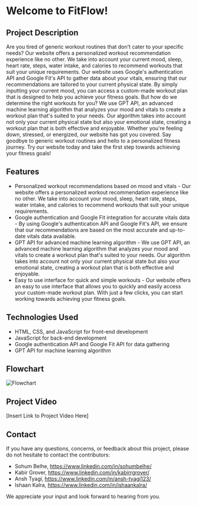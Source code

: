 # Welcome to FitFlow!

## Project Description

Are you tired of generic workout routines that don't cater to your specific needs? Our website offers a personalized workout recommendation experience like no other. We take into account your current mood, sleep, heart rate, steps, water intake, and calories to recommend workouts that suit your unique requirements.
Our website uses Google's authentication API and Google Fit's API to gather data about your vitals, ensuring that our recommendations are tailored to your current physical state. By simply inputting your current mood, you can access a custom-made workout plan that is designed to help you achieve your fitness goals.
But how do we determine the right workouts for you? We use GPT API, an advanced machine learning algorithm that analyzes your mood and vitals to create a workout plan that's suited to your needs. Our algorithm takes into account not only your current physical state but also your emotional state, creating a workout plan that is both effective and enjoyable.
Whether you're feeling down, stressed, or energized, our website has got you covered. Say goodbye to generic workout routines and hello to a personalized fitness journey. Try our website today and take the first step towards achieving your fitness goals!
## Features

- Personalized workout recommendations based on mood and vitals - Our website offers a personalized workout recommendation experience like no other. We take into account your mood, sleep, heart rate, steps, water intake, and calories to recommend workouts that suit your unique requirements.
- Google authentication and Google Fit integration for accurate vitals data - By using Google's authentication API and Google Fit's API, we ensure that our recommendations are based on the most accurate and up-to-date vitals data available.
- GPT API for advanced machine learning algorithm - We use GPT API, an advanced machine learning algorithm that analyzes your mood and vitals to create a workout plan that's suited to your needs. Our algorithm takes into account not only your current physical state but also your emotional state, creating a workout plan that is both effective and enjoyable.
- Easy to use interface for quick and simple workouts - Our website offers an easy to use interface that allows you to quickly and easily access your custom-made workout plan. With just a few clicks, you can start working towards achieving your fitness goals.


## Technologies Used

- HTML, CSS, and JavaScript for front-end development
- JavaScript for back-end development
- Google authentication API and Google Fit API for data gathering
- GPT API for machine learning algorithm


## Flowchart

![Flowchart](/path/to/flowchart.png)

## Project Video

[Insert Link to Project Video Here]

## Contact

If you have any questions, concerns, or feedback about this project, please do not hesitate to contact the contributors: 
- Sohum Belhe, https://www.linkedin.com/in/sohumbelhe/
- Kabir Grover, https://www.linkedin.com/in/kabirrgrover/
- Ansh Tyagi, https://www.linkedin.com/in/ansh-tyagi123/
- Ishaan Kalra, https://www.linkedin.com/in/ishaankalra/

We appreciate your input and look forward to hearing from you.



